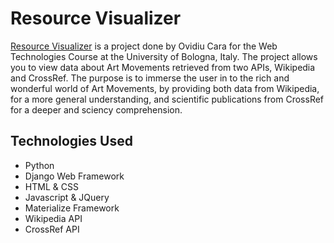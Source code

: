 # Resource Visualizer
[Resource Visualizer](http://ovidiu.cara.tw.cs.unibo.it) is a project done by Ovidiu Cara for the Web Technologies Course at the University of Bologna, Italy. The project allows you to view data about Art Movements retrieved from two APIs, Wikipedia and CrossRef.
The purpose is to immerse the user in to the rich and wonderful world of Art Movements, by providing both data from Wikipedia, for a more general understanding, and scientific publications from CrossRef for a deeper and sciency comprehension.

## Technologies Used
* Python
* Django Web Framework
* HTML & CSS
* Javascript & JQuery
* Materialize Framework
* Wikipedia API
* CrossRef API

